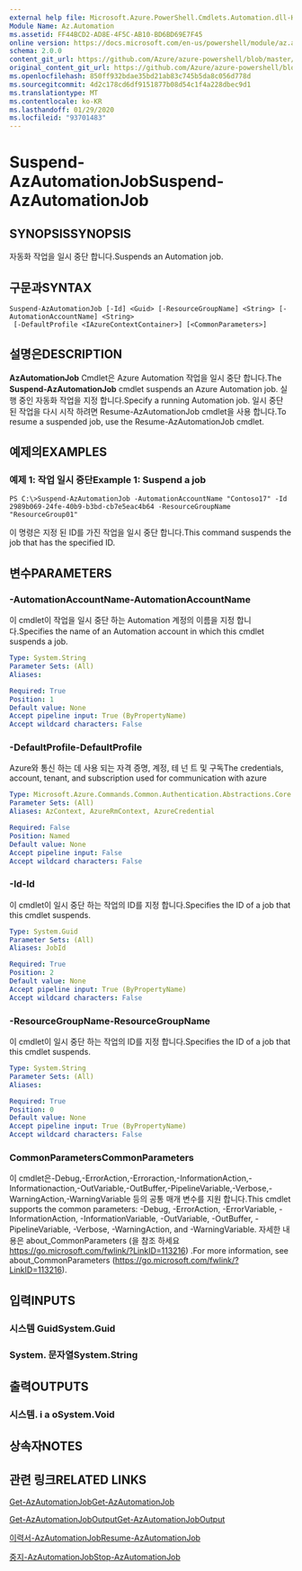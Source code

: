 ```yaml
---
external help file: Microsoft.Azure.PowerShell.Cmdlets.Automation.dll-Help.xml
Module Name: Az.Automation
ms.assetid: FF44BCD2-AD8E-4F5C-AB10-BD6BD69E7F45
online version: https://docs.microsoft.com/en-us/powershell/module/az.automation/suspend-azautomationjob
schema: 2.0.0
content_git_url: https://github.com/Azure/azure-powershell/blob/master/src/Automation/Automation/help/Suspend-AzAutomationJob.md
original_content_git_url: https://github.com/Azure/azure-powershell/blob/master/src/Automation/Automation/help/Suspend-AzAutomationJob.md
ms.openlocfilehash: 850ff932bdae35bd21ab83c745b5da8c056d778d
ms.sourcegitcommit: 4d2c178cd6df9151877b08d54c1f4a228dbec9d1
ms.translationtype: MT
ms.contentlocale: ko-KR
ms.lasthandoff: 01/29/2020
ms.locfileid: "93701483"
---
```

# <span data-ttu-id="d206c-101">Suspend-AzAutomationJob</span><span class="sxs-lookup"><span data-stu-id="d206c-101">Suspend-AzAutomationJob</span></span>

## <span data-ttu-id="d206c-102">SYNOPSIS</span><span class="sxs-lookup"><span data-stu-id="d206c-102">SYNOPSIS</span></span>
<span data-ttu-id="d206c-103">자동화 작업을 일시 중단 합니다.</span><span class="sxs-lookup"><span data-stu-id="d206c-103">Suspends an Automation job.</span></span>

## <span data-ttu-id="d206c-104">구문과</span><span class="sxs-lookup"><span data-stu-id="d206c-104">SYNTAX</span></span>

```
Suspend-AzAutomationJob [-Id] <Guid> [-ResourceGroupName] <String> [-AutomationAccountName] <String>
 [-DefaultProfile <IAzureContextContainer>] [<CommonParameters>]
```

## <span data-ttu-id="d206c-105">설명은</span><span class="sxs-lookup"><span data-stu-id="d206c-105">DESCRIPTION</span></span>
<span data-ttu-id="d206c-106">**AzAutomationJob** Cmdlet은 Azure Automation 작업을 일시 중단 합니다.</span><span class="sxs-lookup"><span data-stu-id="d206c-106">The **Suspend-AzAutomationJob** cmdlet suspends an Azure Automation job.</span></span>
<span data-ttu-id="d206c-107">실행 중인 자동화 작업을 지정 합니다.</span><span class="sxs-lookup"><span data-stu-id="d206c-107">Specify a running Automation job.</span></span>
<span data-ttu-id="d206c-108">일시 중단 된 작업을 다시 시작 하려면 Resume-AzAutomationJob cmdlet을 사용 합니다.</span><span class="sxs-lookup"><span data-stu-id="d206c-108">To resume a suspended job, use the Resume-AzAutomationJob cmdlet.</span></span>

## <span data-ttu-id="d206c-109">예제의</span><span class="sxs-lookup"><span data-stu-id="d206c-109">EXAMPLES</span></span>

### <span data-ttu-id="d206c-110">예제 1: 작업 일시 중단</span><span class="sxs-lookup"><span data-stu-id="d206c-110">Example 1: Suspend a job</span></span>
```
PS C:\>Suspend-AzAutomationJob -AutomationAccountName "Contoso17" -Id 2989b069-24fe-40b9-b3bd-cb7e5eac4b64 -ResourceGroupName "ResourceGroup01"
```

<span data-ttu-id="d206c-111">이 명령은 지정 된 ID를 가진 작업을 일시 중단 합니다.</span><span class="sxs-lookup"><span data-stu-id="d206c-111">This command suspends the job that has the specified ID.</span></span>

## <span data-ttu-id="d206c-112">변수</span><span class="sxs-lookup"><span data-stu-id="d206c-112">PARAMETERS</span></span>

### <span data-ttu-id="d206c-113">-AutomationAccountName</span><span class="sxs-lookup"><span data-stu-id="d206c-113">-AutomationAccountName</span></span>
<span data-ttu-id="d206c-114">이 cmdlet이 작업을 일시 중단 하는 Automation 계정의 이름을 지정 합니다.</span><span class="sxs-lookup"><span data-stu-id="d206c-114">Specifies the name of an Automation account in which this cmdlet suspends a job.</span></span>

```yaml
Type: System.String
Parameter Sets: (All)
Aliases:

Required: True
Position: 1
Default value: None
Accept pipeline input: True (ByPropertyName)
Accept wildcard characters: False
```

### <span data-ttu-id="d206c-115">-DefaultProfile</span><span class="sxs-lookup"><span data-stu-id="d206c-115">-DefaultProfile</span></span>
<span data-ttu-id="d206c-116">Azure와 통신 하는 데 사용 되는 자격 증명, 계정, 테 넌 트 및 구독</span><span class="sxs-lookup"><span data-stu-id="d206c-116">The credentials, account, tenant, and subscription used for communication with azure</span></span>

```yaml
Type: Microsoft.Azure.Commands.Common.Authentication.Abstractions.Core.IAzureContextContainer
Parameter Sets: (All)
Aliases: AzContext, AzureRmContext, AzureCredential

Required: False
Position: Named
Default value: None
Accept pipeline input: False
Accept wildcard characters: False
```

### <span data-ttu-id="d206c-117">-Id</span><span class="sxs-lookup"><span data-stu-id="d206c-117">-Id</span></span>
<span data-ttu-id="d206c-118">이 cmdlet이 일시 중단 하는 작업의 ID를 지정 합니다.</span><span class="sxs-lookup"><span data-stu-id="d206c-118">Specifies the ID of a job that this cmdlet suspends.</span></span>

```yaml
Type: System.Guid
Parameter Sets: (All)
Aliases: JobId

Required: True
Position: 2
Default value: None
Accept pipeline input: True (ByPropertyName)
Accept wildcard characters: False
```

### <span data-ttu-id="d206c-119">-ResourceGroupName</span><span class="sxs-lookup"><span data-stu-id="d206c-119">-ResourceGroupName</span></span>
<span data-ttu-id="d206c-120">이 cmdlet이 일시 중단 하는 작업의 ID를 지정 합니다.</span><span class="sxs-lookup"><span data-stu-id="d206c-120">Specifies the ID of a job that this cmdlet suspends.</span></span>

```yaml
Type: System.String
Parameter Sets: (All)
Aliases:

Required: True
Position: 0
Default value: None
Accept pipeline input: True (ByPropertyName)
Accept wildcard characters: False
```

### <span data-ttu-id="d206c-121">CommonParameters</span><span class="sxs-lookup"><span data-stu-id="d206c-121">CommonParameters</span></span>
<span data-ttu-id="d206c-122">이 cmdlet은-Debug,-ErrorAction,-Erroraction,-InformationAction,-Informationaction,-OutVariable,-OutBuffer,-PipelineVariable,-Verbose,-WarningAction,-WarningVariable 등의 공통 매개 변수를 지원 합니다.</span><span class="sxs-lookup"><span data-stu-id="d206c-122">This cmdlet supports the common parameters: -Debug, -ErrorAction, -ErrorVariable, -InformationAction, -InformationVariable, -OutVariable, -OutBuffer, -PipelineVariable, -Verbose, -WarningAction, and -WarningVariable.</span></span> <span data-ttu-id="d206c-123">자세한 내용은 about_CommonParameters (을 참조 하세요 https://go.microsoft.com/fwlink/?LinkID=113216) .</span><span class="sxs-lookup"><span data-stu-id="d206c-123">For more information, see about_CommonParameters (https://go.microsoft.com/fwlink/?LinkID=113216).</span></span>

## <span data-ttu-id="d206c-124">입력</span><span class="sxs-lookup"><span data-stu-id="d206c-124">INPUTS</span></span>

### <span data-ttu-id="d206c-125">시스템 Guid</span><span class="sxs-lookup"><span data-stu-id="d206c-125">System.Guid</span></span>

### <span data-ttu-id="d206c-126">System. 문자열</span><span class="sxs-lookup"><span data-stu-id="d206c-126">System.String</span></span>

## <span data-ttu-id="d206c-127">출력</span><span class="sxs-lookup"><span data-stu-id="d206c-127">OUTPUTS</span></span>

### <span data-ttu-id="d206c-128">시스템. i a o</span><span class="sxs-lookup"><span data-stu-id="d206c-128">System.Void</span></span>

## <span data-ttu-id="d206c-129">상속자</span><span class="sxs-lookup"><span data-stu-id="d206c-129">NOTES</span></span>

## <span data-ttu-id="d206c-130">관련 링크</span><span class="sxs-lookup"><span data-stu-id="d206c-130">RELATED LINKS</span></span>

[<span data-ttu-id="d206c-131">Get-AzAutomationJob</span><span class="sxs-lookup"><span data-stu-id="d206c-131">Get-AzAutomationJob</span></span>](./Get-AzAutomationJob.md)

[<span data-ttu-id="d206c-132">Get-AzAutomationJobOutput</span><span class="sxs-lookup"><span data-stu-id="d206c-132">Get-AzAutomationJobOutput</span></span>](./Get-AzAutomationJobOutput.md)

[<span data-ttu-id="d206c-133">이력서-AzAutomationJob</span><span class="sxs-lookup"><span data-stu-id="d206c-133">Resume-AzAutomationJob</span></span>](./Resume-AzAutomationJob.md)

[<span data-ttu-id="d206c-134">중지-AzAutomationJob</span><span class="sxs-lookup"><span data-stu-id="d206c-134">Stop-AzAutomationJob</span></span>](./Stop-AzAutomationJob.md)


